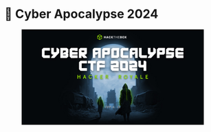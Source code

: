 # 🗾 Cyber Apocalypse 2024



<figure><img src="../../../../.gitbook/assets/image (17) (1) (1) (1).png" alt=""><figcaption></figcaption></figure>
